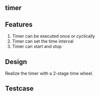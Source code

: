 ## timer

## Features
1. Timer can be executed once or cyclically
2. Timer can set the time interval
3. Timer can start and stop

## Design
Realize the timer with a 2-stage time wheel.

## Testcase